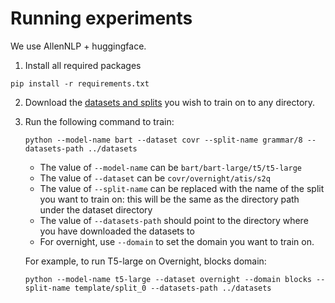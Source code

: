 # Running experiments

We use AllenNLP + huggingface.

1. Install all required packages
```
pip install -r requirements.txt
```
2. Download the [datasets and splits](../) you wish to train on to any directory.
3. Run the following command to train:
    ```
    python --model-name bart --dataset covr --split-name grammar/8 --datasets-path ../datasets
    ```

    * The value of `--model-name` can be `bart/bart-large/t5/t5-large`
    * The value of `--dataset` can be `covr/overnight/atis/s2q`
    * The value of `--split-name` can be replaced with the name of the split you want to train on: this will be the same as the directory path
      under the dataset directory
    * The value of `--datasets-path` should point to the directory where you have downloaded the datasets to
    * For overnight, use `--domain` to set the domain you want to train on.
   
   For example, to run T5-large on Overnight, blocks domain:
    ```
    python --model-name t5-large --dataset overnight --domain blocks --split-name template/split_0 --datasets-path ../datasets
    ```